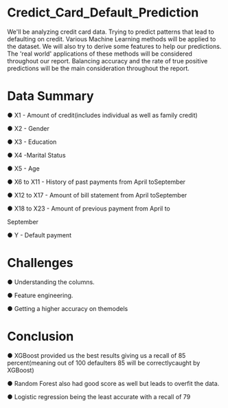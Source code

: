 # Credict_Card_Default_Prediction
We'll be analyzing credit card data. Trying to predict patterns that lead to defaulting on credit. Various Machine Learning methods will be applied to the dataset. We will also try to derive some features to help our predictions. The 'real world' applications of these methods will be considered throughout our report. Balancing accuracy and the rate of true positive predictions will be the main consideration throughout the report.
# Data Summary
● X1 - Amount of credit(includes individual as well as family 
credit)

● X2 - Gender

● X3 - Education

● X4 -Marital Status

● X5 - Age

● X6 to X11 - History of past payments from April toSeptember

● X12 to X17 - Amount of bill statement from April toSeptember

● X18 to X23 - Amount of previous payment from April to 

September

● Y - Default payment

# Challenges

● Understanding the columns.

● Feature engineering.

● Getting a higher accuracy on themodels

# Conclusion

● XGBoost provided us the best results giving us a recall of 85 
percent(meaning out of 100 defaulters 85 will be correctlycaught 
by XGBoost)

● Random Forest also had good score as well but leads to overfit 
the data.

● Logistic regression being the least accurate with a recall of 79

